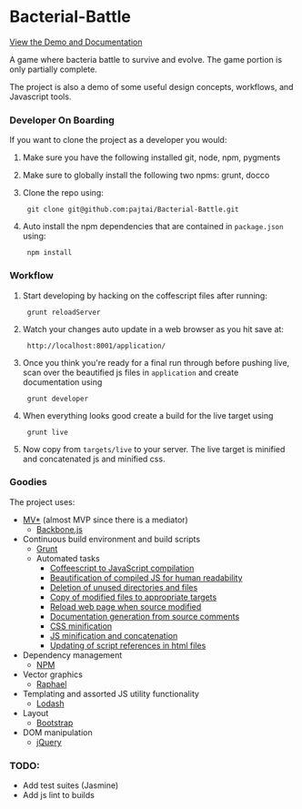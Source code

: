 Bacterial-Battle
================

[View the Demo and Documentation](http://pajtai.github.com/Bacterial-Battle/)

A game where bacteria battle to survive and evolve.
The game portion is only partially complete.

The project is also a demo of some useful design concepts, workflows, and Javascript tools.

### Developer On Boarding

If you want to clone the project as a developer you would:

1. Make sure you have the following installed git, node, npm, pygments
2. Make sure to globally install the following two npms: grunt, docco
3. Clone the repo using:

        git clone git@github.com:pajtai/Bacterial-Battle.git
4. Auto install the npm dependencies that are contained in `package.json` using:

        npm install

### Workflow

1. Start developing by hacking on the coffescript files after running:

        grunt reloadServer
2. Watch your changes auto update in a web browser as you hit save at:

        http://localhost:8001/application/

3. Once you think you're ready for a final run through before pushing live, scan over the beautified js files in
`application` and create documentation using

        grunt developer

4. When everything looks good create a build for the live target using

        grunt live

5. Now copy from `targets/live` to your server. The live target is minified and concatenated js and minified css.

### Goodies

The project uses:

* [MV*](http://addyosmani.com/blog/understanding-mvc-and-mvp-for-javascript-and-backbone-developers/)
(almost MVP since there is a mediator)
    * [Backbone.js](http://backbonejs.org/)
* Continuous build environment and build scripts
    * [Grunt](http://backbonejs.org/)
    * Automated tasks
        * [Coffeescript to JavaScript compilation](https://npmjs.org/package/grunt-coffee)
        * [Beautification of compiled JS for human readability](https://npmjs.org/package/grunt-beautify)
        * [Deletion of unused directories and files](https://npmjs.org/package/grunt-clean)
        * [Copy of modified files to appropriate targets](https://npmjs.org/package/grunt-cp)
        * [Reload web page when source modified](https://npmjs.org/package/grunt-reload)
        * [Documentation generation from source comments](https://npmjs.org/package/grunt-docco)
        * [CSS minification](https://npmjs.org/package/grunt-css)
        * [JS minification and concatenation](https://github.com/gruntjs/grunt/blob/master/docs/task_min.md)
        * [Updating of script references in html files](https://github.com/h5bp/node-build-script/blob/master/tasks/usemin.js)
* Dependency management
    * [NPM](https://npmjs.org/)
* Vector graphics
    * [Raphael](http://raphaeljs.com/)
* Templating and assorted JS utility functionality
    * [Lodash](http://lodash.com/)
* Layout
    * [Bootstrap](http://twitter.github.com/bootstrap/)
* DOM manipulation
    * [jQuery](http://jquery.com/)


### TODO:

* Add test suites (Jasmine)
* Add js lint to builds
